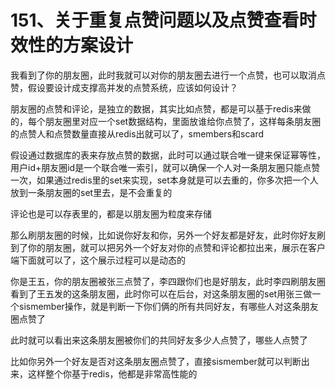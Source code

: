 # 151、关于重复点赞问题以及点赞查看时效性的方案设计

 

我看到了你的朋友圈，此时我就可以对你的朋友圈去进行一个点赞，也可以取消点赞，假设要设计成支撑高并发的点赞系统，应该如何设计？

 

朋友圈的点赞和评论，是独立的数据，其实比如点赞，都是可以基于redis来做的，每个朋友圈里对应一个set数据结构，里面放谁给你点赞了，这样每条朋友圈的点赞人和点赞数量直接从redis出就可以了，smembers和scard

 

假设通过数据库的表来存放点赞的数据，此时可以通过联合唯一键来保证幂等性，用户id+朋友圈id是一个联合唯一索引，就可以确保一个人对一条朋友圈只能点赞一次，如果通过redis里的set来实现，set本身就是可以去重的，你多次把一个人放到一条朋友圈的set里去，是不会重复的

 

评论也是可以存表里的，都是以朋友圈为粒度来存储

 

那么刷朋友圈的时候，比如说你好友和你，另外一个好友都是好友，此时你好友刷到了你的朋友圈，就可以把另外一个好友对你的点赞和评论都拉出来，展示在客户端下面就可以了，这个展示过程可以是动态的

 

你是王五，你的朋友圈被张三点赞了，李四跟你们也是好朋友，此时李四刷朋友圈看到了王五发的这条朋友圈，此时你可以在后台，对这条朋友圈的set用张三做一个sismember操作，就是判断一下你们俩的所有共同好友，有哪些人对这条朋友圈点赞了

 

此时就可以看出来这条朋友圈被你们的共同好友多少人点赞了，哪些人点赞了

 

比如你另外一个好友是否对这条朋友圈点赞了，直接sismember就可以判断出来，这样整个你基于redis，他都是非常高性能的